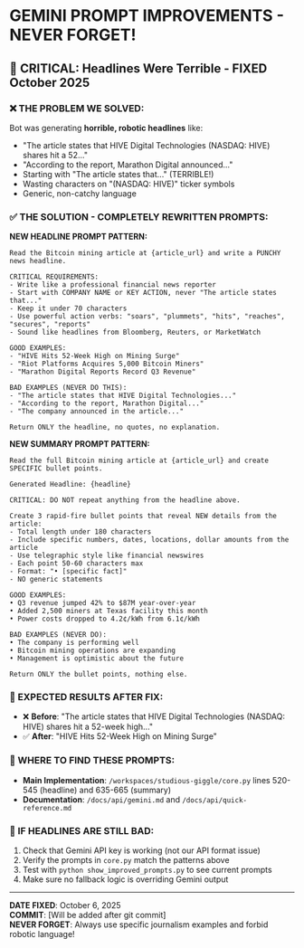 # GEMINI PROMPT IMPROVEMENTS - NEVER FORGET!

## 🚨 CRITICAL: Headlines Were Terrible - FIXED October 2025

### ❌ THE PROBLEM WE SOLVED:
Bot was generating **horrible, robotic headlines** like:
- "The article states that HIVE Digital Technologies (NASDAQ: HIVE) shares hit a 52..."
- "According to the report, Marathon Digital announced..."
- Starting with "The article states that..." (TERRIBLE!)
- Wasting characters on "(NASDAQ: HIVE)" ticker symbols
- Generic, non-catchy language

### ✅ THE SOLUTION - COMPLETELY REWRITTEN PROMPTS:

**NEW HEADLINE PROMPT PATTERN:**
```
Read the Bitcoin mining article at {article_url} and write a PUNCHY news headline.

CRITICAL REQUIREMENTS:
- Write like a professional financial news reporter
- Start with COMPANY NAME or KEY ACTION, never "The article states that..."
- Keep it under 70 characters
- Use powerful action verbs: "soars", "plummets", "hits", "reaches", "secures", "reports"
- Sound like headlines from Bloomberg, Reuters, or MarketWatch

GOOD EXAMPLES:
- "HIVE Hits 52-Week High on Mining Surge"
- "Riot Platforms Acquires 5,000 Bitcoin Miners"
- "Marathon Digital Reports Record Q3 Revenue"

BAD EXAMPLES (NEVER DO THIS):
- "The article states that HIVE Digital Technologies..."
- "According to the report, Marathon Digital..."
- "The company announced in the article..."

Return ONLY the headline, no quotes, no explanation.
```

**NEW SUMMARY PROMPT PATTERN:**
```
Read the full Bitcoin mining article at {article_url} and create SPECIFIC bullet points.

Generated Headline: {headline}

CRITICAL: DO NOT repeat anything from the headline above.

Create 3 rapid-fire bullet points that reveal NEW details from the article:
- Total length under 180 characters
- Include specific numbers, dates, locations, dollar amounts from the article
- Use telegraphic style like financial newswires
- Each point 50-60 characters max
- Format: "• [specific fact]"
- NO generic statements

GOOD EXAMPLES:
• Q3 revenue jumped 42% to $87M year-over-year
• Added 2,500 miners at Texas facility this month  
• Power costs dropped to 4.2¢/kWh from 6.1¢/kWh

BAD EXAMPLES (NEVER DO):
• The company is performing well
• Bitcoin mining operations are expanding
• Management is optimistic about the future

Return ONLY the bullet points, nothing else.
```

### 🎯 EXPECTED RESULTS AFTER FIX:
- ❌ **Before**: "The article states that HIVE Digital Technologies (NASDAQ: HIVE) shares hit a 52-week high..."
- ✅ **After**: "HIVE Hits 52-Week High on Mining Surge"

### 📍 WHERE TO FIND THESE PROMPTS:
- **Main Implementation**: `/workspaces/studious-giggle/core.py` lines 520-545 (headline) and 635-665 (summary)
- **Documentation**: `/docs/api/gemini.md` and `/docs/api/quick-reference.md`

### 🚨 IF HEADLINES ARE STILL BAD:
1. Check that Gemini API key is working (not our API format issue)
2. Verify the prompts in `core.py` match the patterns above
3. Test with `python show_improved_prompts.py` to see current prompts
4. Make sure no fallback logic is overriding Gemini output

---

**DATE FIXED**: October 6, 2025  
**COMMIT**: [Will be added after git commit]  
**NEVER FORGET**: Always use specific journalism examples and forbid robotic language!